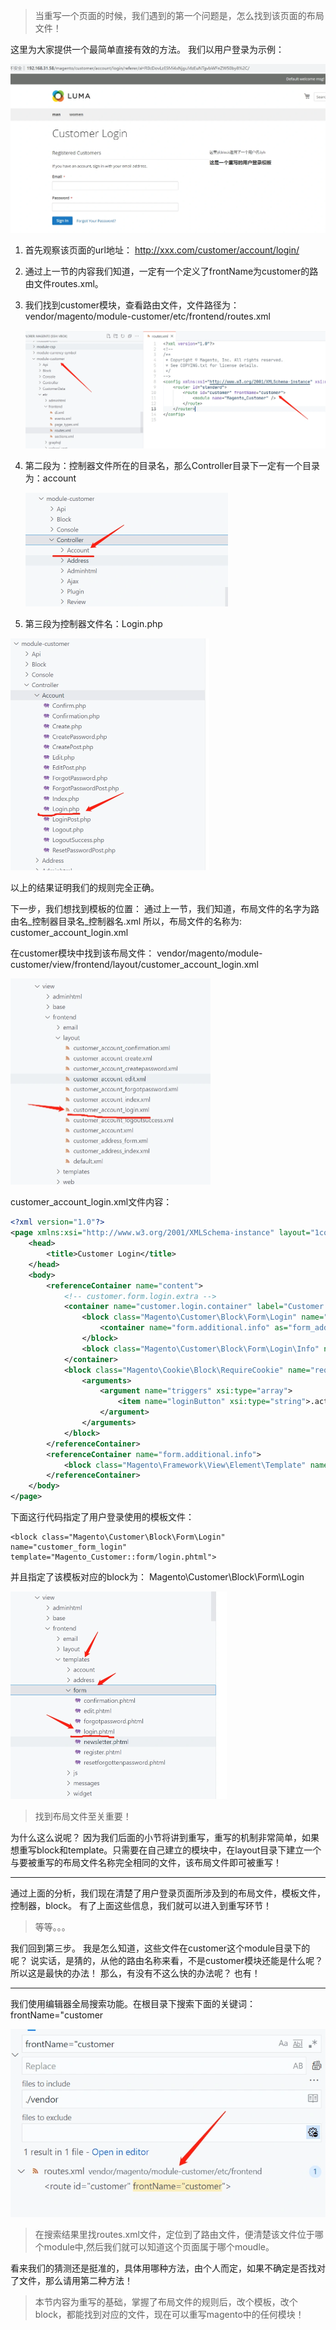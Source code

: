 > 当重写一个页面的时候，我们遇到的第一个问题是，怎么找到该页面的布局文件！

这里为大家提供一个最简单直接有效的方法。
我们以用户登录为示例：

<img src="images/2.webp" style="zoom:50%;" />

1. 首先观察该页面的url地址：
   http://xxx.com/customer/account/login/

2. 通过上一节的内容我们知道，一定有一个定义了frontName为customer的路由文件routes.xml。

3. 我们找到customer模块，查看路由文件，文件路径为：
   vendor/magento/module-customer/etc/frontend/routes.xml

   <img src="images/3.webp" style="zoom:50%;" />

4. 第二段为：控制器文件所在的目录名，那么Controller目录下一定有一个目录为：account

   <img src="images/4.webp" style="zoom:50%;" />

5.  第三段为控制器文件名：Login.php 

   <img src="images/5.webp" style="zoom:50%;" />

以上的结果证明我们的规则完全正确。

下一步，我们想找到模板的位置：
通过上一节，我们知道，布局文件的名字为路由名_控制器目录名_控制器名.xml
所以，布局文件的名称为:
customer_account_login.xml

在customer模块中找到该布局文件：
vendor/magento/module-customer/view/frontend/layout/customer_account_login.xml 

<img src="images/6.webp" style="zoom: 50%;" />

 customer_account_login.xml文件内容： 

```xml
<?xml version="1.0"?>
<page xmlns:xsi="http://www.w3.org/2001/XMLSchema-instance" layout="1column" xsi:noNamespaceSchemaLocation="urn:magento:framework:View/Layout/etc/page_configuration.xsd">
    <head>
        <title>Customer Login</title>
    </head>
    <body>
        <referenceContainer name="content">
            <!-- customer.form.login.extra -->
            <container name="customer.login.container" label="Customer Login Container" htmlTag="div" htmlClass="login-container">
                <block class="Magento\Customer\Block\Form\Login" name="customer_form_login" template="Magento_Customer::form/login.phtml">
                    <container name="form.additional.info" as="form_additional_info"/>
                </block>
                <block class="Magento\Customer\Block\Form\Login\Info" name="customer.new" template="Magento_Customer::newcustomer.phtml"/>
            </container>
            <block class="Magento\Cookie\Block\RequireCookie" name="require-cookie" template="Magento_Cookie::require_cookie.phtml">
                <arguments>
                    <argument name="triggers" xsi:type="array">
                        <item name="loginButton" xsi:type="string">.action.login</item>
                    </argument>
                </arguments>
            </block>
        </referenceContainer>
        <referenceContainer name="form.additional.info">
            <block class="Magento\Framework\View\Element\Template" name="form_additional_info_customer" template="Magento_Customer::additionalinfocustomer.phtml"/>
        </referenceContainer>
    </body>
</page>
```

下面这行代码指定了用户登录使用的模板文件：

```
<block class="Magento\Customer\Block\Form\Login" name="customer_form_login" template="Magento_Customer::form/login.phtml">
```

 并且指定了该模板对应的block为： Magento\Customer\Block\Form\Login

<img src="images/7.webp" style="zoom:50%;" />

> 找到布局文件至关重要！

为什么这么说呢？ 因为我们后面的小节将讲到重写，重写的机制非常简单，如果想重写block和template。只需要在自己建立的模块中，在layout目录下建立一个与要被重写的布局文件名称完全相同的文件，该布局文件即可被重写！

------

通过上面的分析，我们现在清楚了用户登录页面所涉及到的布局文件，模板文件，控制器，block。
有了上面这些信息，我们就可以进入到重写环节！

> 等等。。。

我们回到第三步。
我是怎么知道，这些文件在customer这个module目录下的呢？
说实话，是猜的，从他的路由名称来看，不是customer模块还能是什么呢？
所以这是最快的办法！
那么，有没有不这么快的办法呢？
也有！

------

我们使用编辑器全局搜索功能。在根目录下搜索下面的关键词：
frontName="customer

![](images/8.webp)

> 在搜索结果里找routes.xml文件，定位到了路由文件，便清楚该文件位于哪个module中,然后我们就可以知道这个页面属于哪个moudle。

看来我们的猜测还是挺准的，具体用哪种方法，由个人而定，如果不确定是否找对了文件，那么请用第二种方法！

> 本节内容为重写的基础，掌握了布局文件的规则后，改个模板，改个block，都能找到对应的文件，现在可以重写magento中的任何模块！